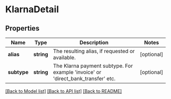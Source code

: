 # KlarnaDetail

## Properties
Name | Type | Description | Notes
------------ | ------------- | ------------- | -------------
**alias** | **string** | The resulting alias, if requested or available. | [optional] 
**subtype** | **string** | The Klarna payment subtype. For example &#x27;invoice&#x27; or &#x27;direct_bank_transfer&#x27; etc. | [optional] 

[[Back to Model list]](../../README.md#documentation-for-models) [[Back to API list]](../../README.md#documentation-for-api-endpoints) [[Back to README]](../../README.md)

